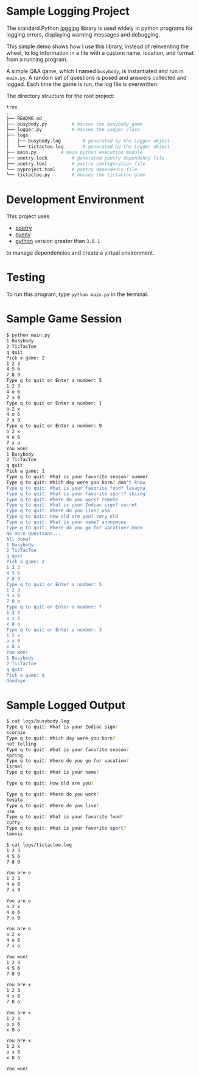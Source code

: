 # Sample Logging Project

The standard Python [logging](https://docs.python.org/3/library/logging.html) library is used widely in python programs for logging errors, displaying warning messages and debugging.

This simple demo shows how I use this library, instead of reinventing the wheel, to log information in a file with a custom name, location, and format from a running program.

A simple Q&A game, which I named `busybody`, is instantiated and run in `main.py`.  A random set of questions is posed and answers collected and logged. Each time the game is run, the log file is overwritten.

The directory structure for the root project:
```bash
tree
.
├── README.md
├── busybody.py			# houses the busybody game
├── logger.py			# houses the Logger class
├── logs
│   ├── busybody.log		# generated by the Logger object
│   └── tictactoe.log		# generated by the Logger object
├── main.py			# main python execution module
├── poetry.lock			# generated poetry dependency file
├── poetry.toml			# poetry configuration file
└── pyproject.toml		# poetry dependency file
└── tictactoe.py		# houses the tictactoe game
```

# Development Environment
This project uses 
- [poetry](https://python-poetry.org/)
- [pyenv](https://github.com/pyenv/pyenv)
- [python](https://www.python.org/) version greater than `3.8.1`

to manage dependencies and create a virtual environment. 

# Testing
To run this program, type `python main.py` in the terminal.

# Sample Game Session
```bash
$ python main.py
1 Busybody
2 TicTacToe
q quit
Pick a game: 2
1 2 3
4 5 6
7 8 9
Type q to quit or Enter a number: 5
1 2 3
4 o 6
7 x 9
Type q to quit or Enter a number: 1
o 2 x
4 o 6
7 x 9
Type q to quit or Enter a number: 9
o 2 x
4 o 6
7 x o
You won!
1 Busybody
2 TicTacToe
q quit
Pick a game: 1
Type q to quit: What is your favorite season? summer
Type q to quit: Which day were you born? don't know
Type q to quit: What is your favorite food? lasagna
Type q to quit: What is your favorite sport? skiing
Type q to quit: Where do you work? remote
Type q to quit: What is your Zodiac sign? secret
Type q to quit: Where do you live? usa
Type q to quit: How old are you? very old
Type q to quit: What is your name? anonymous
Type q to quit: Where do you go for vacation? moon
No more questions...
All done!
1 Busybody
2 TicTacToe
q quit
Pick a game: 2
1 2 3
4 5 6
7 8 9
Type q to quit or Enter a number: 5
1 2 3
4 x 6
7 8 o
Type q to quit or Enter a number: 7
1 2 3
o x 6
x 8 o
Type q to quit or Enter a number: 3
1 2 x
o x 6
x 8 o
You won!
1 Busybody
2 TicTacToe
q quit
Pick a game: q
Goodbye
```

# Sample Logged Output
```bash
$ cat logs/busybody.log
Type q to quit: What is your Zodiac sign?
scorpio
Type q to quit: Which day were you born?
not telling
Type q to quit: What is your favorite season?
spring
Type q to quit: Where do you go for vacation?
Israel
Type q to quit: What is your name?

Type q to quit: How old are you?

Type q to quit: Where do you work?
kevala
Type q to quit: Where do you live?
usa
Type q to quit: What is your favorite food?
curry
Type q to quit: What is your favorite sport?
tennis
```

```bash
$ cat logs/tictactoe.log
1 2 3
4 5 6
7 8 9

You are o
1 2 3
4 o 6
7 x 9

You are o
o 2 x
4 o 6
7 x 9

You are o
o 2 x
4 o 6
7 x o

You won!
1 2 3
4 5 6
7 8 9

You are x
1 2 3
4 x 6
7 8 o

You are x
1 2 3
o x 6
x 8 o

You are x
1 2 x
o x 6
x 8 o

You won!
```
